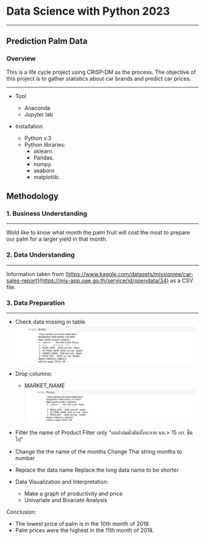 # Data Science with Python 2023
---
## Prediction Palm Data

### Overview

This is a life cycle project using CRISP-DM as the process. The objective of this project is to gather statistics about car brands and predict car prices.

---

* Tool
    * Anaconda
    * Jupyter lab

* Installation
    * Python v.3
    * Python libraries:
        * sklearn.
        * Pandas.
        * numpy.
        * seaborn
        * matplotlib.

## Methodology

### 1. Business Understanding
---
Wold like to know what month the palm fruit will cost the most to prepare our palm for a larger yield in that month.

### 2. Data Understanding
---
Information taken from (https://www.kaggle.com/datasets/missionjee/car-sales-report](https://mis-app.oae.go.th/service/id/opendata/34) as a CSV file.

### 3. Data Preparation
---
- Check data missing in table.
![Data Missing](https://github.com/AmeerohKs/662437002-Palm/blob/main/df.info().png)

- Drop columns:
  - MARKET_NAME
![Drop Columns](https://github.com/AmeerohKs/662437002-Palm/blob/main/PD.info().png)

- Filter the name of Product
Filter only "ผลปาล์มน้ำมันทั้งทะลาย นน.> 15 กก. ขึ้นไป"

- Change the the name of the months
Change Thai string months to number

- Replace the data name
Replace the long data name to be shorter

- Data Visualization and Interpretation:
  - Make a graph of productivity and price
  - Univariate and Bivariate Analysis

Conclusion:
  - The lowest price of palm is in the 10th month of 2018.
  - Palm prices were the highest in the 11th month of 2018.





